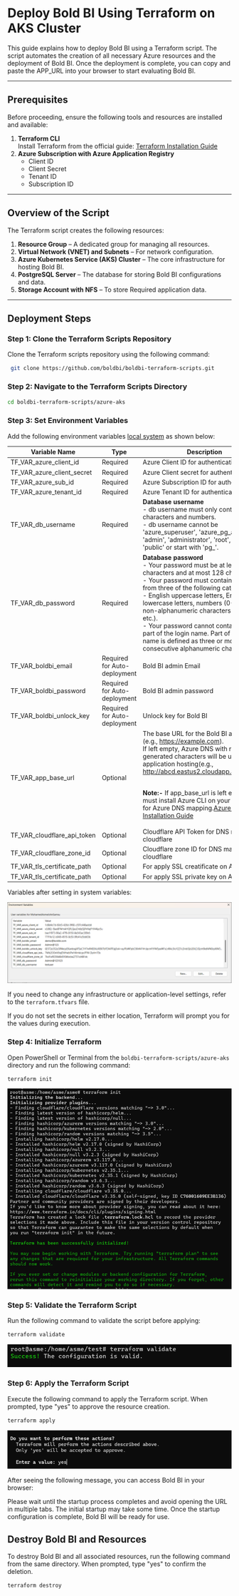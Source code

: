 # Deploy Bold BI Using Terraform on AKS Cluster

This guide explains how to deploy Bold BI using a Terraform script. The script automates the creation of all necessary Azure resources and the deployment of Bold BI. Once the deployment is complete, you can copy and paste the APP_URL into your browser to start evaluating Bold BI.

---

## Prerequisites

Before proceeding, ensure the following tools and resources are installed and available:

1. **Terraform CLI**  
   Install Terraform from the official guide: [Terraform Installation Guide](https://developer.hashicorp.com/terraform/tutorials/aws-get-started/install-cli)
2. **Azure Subscription with Azure Application Registry**
   - Client ID
   - Client Secret
   - Tenant ID
   - Subscription ID

---

## Overview of the Script

The Terraform script creates the following resources:

1. **Resource Group** – A dedicated group for managing all resources.
2. **Virtual Network (VNET) and Subnets** – For network configuration.
3. **Azure Kubernetes Service (AKS) Cluster** – The core infrastructure for hosting Bold BI.
4. **PostgreSQL Server** – The database for storing Bold BI configurations and data.
5. **Storage Account with NFS** – To store Required application data.

---

## Deployment Steps

### Step 1: Clone the Terraform Scripts Repository
Clone the Terraform scripts repository using the following command:

```sh
 git clone https://github.com/boldbi/boldbi-terraform-scripts.git
```

### Step 2: Navigate to the Terraform Scripts Directory
```sh
cd boldbi-terraform-scripts/azure-aks
```

### Step 3: Set Environment Variables
Add the following environment variables [local system](https://chlee.co/how-to-setup-environment-variables-for-windows-mac-and-linux/) as shown below:

| Variable Name               |Type                           | Description                                       |
|-----------------------------|-------------------------------|---------------------------------------------------|
| TF_VAR_azure_client_id      |Required                       | Azure Client ID for authentication                |
| TF_VAR_azure_client_secret  |Required                       | Azure Client secret for authentication            |
| TF_VAR_azure_sub_id         |Required                       | Azure Subscription ID for authentication          |
| TF_VAR_azure_tenant_id      |Required                       | Azure Tenant ID for authentication                |
| TF_VAR_db_username          |Required                       | **Database username** <br> - db username must only contain characters and numbers.<br> - db username cannot be 'azure_superuser', 'azure_pg_admin', 'admin', 'administrator', 'root', 'guest', 'public' or start with 'pg_'.                             |
| TF_VAR_db_password          |Required                       | **Database password** <br> - Your password must be at least 8 characters and at most 128 characters.<br> - Your password must contain characters from three of the following categories<br> - English uppercase letters, English lowercase letters, numbers (0-9), and non-alphanumeric characters (!, $, #, %, etc.).<br> - Your password cannot contain all or part of the login name. Part of a login name is defined as three or more consecutive alphanumeric characters.                                 |
| TF_VAR_boldbi_email         |Required for Auto-deployment   | Bold BI admin Email                               |
| TF_VAR_boldbi_password      |Required for Auto-deployment   | Bold BI admin password                            |
| TF_VAR_boldbi_unlock_key    |Required for Auto-deployment   | Unlock key for Bold BI                            |
| TF_VAR_app_base_url         |Optional                       | The base URL for the Bold BI application (e.g., https://example.com).<br>If left empty, Azure DNS with randomly generated characters will be used for application hosting(e.g., http://abcd.eastus2.cloudapp.azure.com).<p><br> **Note:-**  If app_base_url is left empty, you must install Azure CLI on your machine for Azure DNS mapping.[Azure CLI Installation Guide](https://learn.microsoft.com/en-us/cli/azure/install-azure-cli)                                                |
| TF_VAR_cloudflare_api_token |Optional                       | Cloudflare API Token for DNS mapping on cloudflare|
| TF_VAR_cloudflare_zone_id   |Optional                       | Cloudflare zone ID for DNS mapping on cloudflare  |
| TF_VAR_tls_certificate_path |Optional                       | For apply SSL creatificate on AKS cluster         | 
| TF_VAR_tls_certificate_path |Optional                       | For apply SSL private key on AKS cluster          | 


Variables after setting in system variables:

![system variable](./images/environment.png)

If you need to change any infrastructure or application-level settings, refer to the `terraform.tfvars` file.

If you do not set the secrets in either location, Terraform will prompt you for the values during execution.

### Step 4: Initialize Terraform
Open PowerShell or Terminal from the `boldbi-terraform-scripts/azure-aks` directory and run the following command:
```sh
terraform init
```

![terraform init](./images/terraform_init.png)

### Step 5: Validate the Terraform Script
Run the following command to validate the script before applying:
```sh
terraform validate
```
![terraform validate](./images/terraform_validate.png)

### Step 6: Apply the Terraform Script
Execute the following command to apply the Terraform script. When prompted, type "yes" to approve the resource creation.
```sh
terraform apply
```
![terraform apply](./images/terraform-apply.png)

After seeing the following message, you can access Bold BI in your browser:

Please wait until the startup process completes and avoid opening the URL in multiple tabs. The initial startup may take some time. Once the startup configuration is complete, Bold BI will be ready for use.

## Destroy Bold BI and Resources
To destroy Bold BI and all associated resources, run the following command from the same directory. When prompted, type "yes" to confirm the deletion.
```sh
terraform destroy
```
